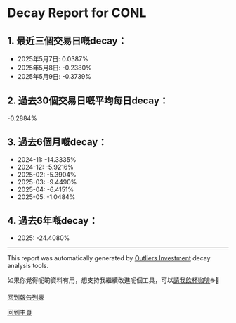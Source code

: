 # Decay Report for CONL

## 1. 最近三個交易日嘅decay：

- 2025年5月7日: 0.0387%
- 2025年5月8日: -0.2380%
- 2025年5月9日: -0.3739%

## 2. 過去30個交易日嘅平均每日decay：
-0.2884%

## 3. 過去6個月嘅decay：

- 2024-11: -14.3335%
- 2024-12: -5.9216%
- 2025-02: -5.3904%
- 2025-03: -9.4490%
- 2025-04: -6.4151%
- 2025-05: -1.0484%

## 4. 過去6年嘅decay：

- 2025: -24.4080%

***
This report was automatically generated by [Outliers Investment](https://outliersecon.github.io/Outliers-Investment/) decay analysis tools.

如果你覺得呢啲資料有用，想支持我繼續改進呢個工具，可以[請我飲杯咖啡](https://buymeacoffee.com/outliersecon)☕🙏

[回到報告列表](https://outliersecon.github.io/Outliers-Investment/reports/reports_public)

[回到主頁](https://outliersecon.github.io/Outliers-Investment/)